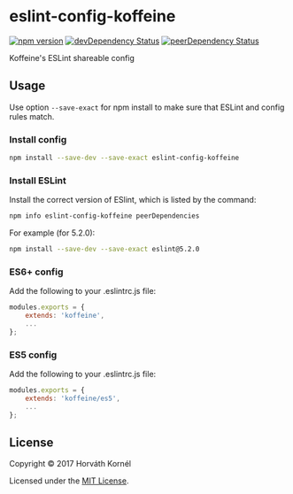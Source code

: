 # eslint-config-koffeine

[![npm version](https://img.shields.io/npm/v/eslint-config-koffeine.svg)](https://www.npmjs.com/package/eslint-config-koffeine)
[![devDependency Status](https://david-dm.org/koffeine/eslint-config-koffeine/dev-status.svg)](https://david-dm.org/koffeine/eslint-config-koffeine?type=dev)
[![peerDependency Status](https://david-dm.org/koffeine/eslint-config-koffeine/peer-status.svg)](https://david-dm.org/koffeine/eslint-config-koffeine?type=peer)

Koffeine's ESLint shareable config

## Usage

Use option `--save-exact` for npm install to make sure that ESLint and config rules match.

### Install config

```sh
npm install --save-dev --save-exact eslint-config-koffeine
```

### Install ESLint

Install the correct version of ESlint, which is listed by the command:

```sh
npm info eslint-config-koffeine peerDependencies
```

For example (for 5.2.0):

```sh
npm install --save-dev --save-exact eslint@5.2.0
```

### ES6+ config

Add the following to your .eslintrc.js file:

```js
modules.exports = {
	extends: 'koffeine',
	...
};
```

### ES5 config

Add the following to your .eslintrc.js file:

```js
modules.exports = {
	extends: 'koffeine/es5',
	...
};
```


## License

Copyright © 2017 Horváth Kornél

Licensed under the [MIT License](https://github.com/koffeine/eslint/blob/master/LICENSE).